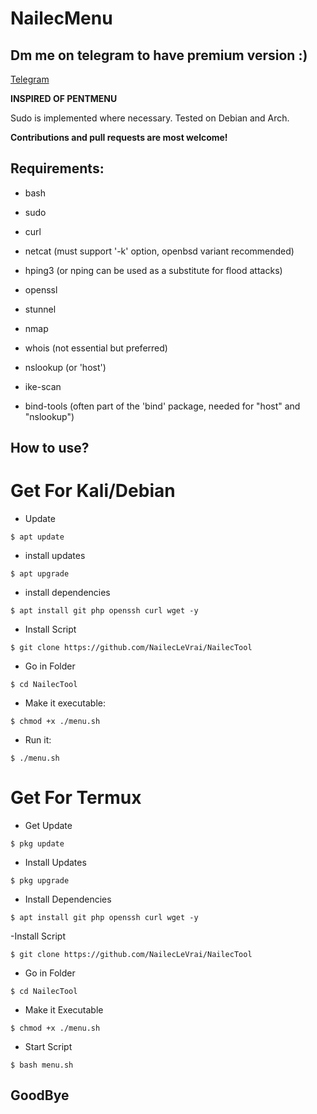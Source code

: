 # NailecMenu
## Dm me on telegram to have premium version :)
[Telegram](t.me/hackingfrance14)

**INSPIRED OF PENTMENU**


Sudo is implemented where necessary.
Tested on Debian and Arch.

**Contributions and pull requests are most welcome!**

## Requirements:

* bash

* sudo 

* curl

* netcat (must support '-k' option, openbsd variant recommended)

* hping3 (or nping can be used as a substitute for flood attacks)

* openssl

* stunnel

* nmap

* whois (not essential but preferred)

* nslookup (or 'host')

* ike-scan

* bind-tools (often part of the 'bind' package, needed for "host" and "nslookup")

## How to use?


# Get For Kali/Debian
- Update

```
$ apt update
```

- install updates

```
$ apt upgrade 
```

- install dependencies

```
$ apt install git php openssh curl wget -y
```

- Install Script

```
$ git clone https://github.com/NailecLeVrai/NailecTool 
```

- Go in Folder

```
$ cd NailecTool
```

- Make it executable:

```
$ chmod +x ./menu.sh
```

- Run it:

```
$ ./menu.sh
```

# Get For Termux
- Get Update

```
$ pkg update
```

- Install Updates

```
$ pkg upgrade
```

- Install Dependencies
```
$ apt install git php openssh curl wget -y
```

-Install Script

```
$ git clone https://github.com/NailecLeVrai/NailecTool
```

- Go in Folder

```
$ cd NailecTool
```

- Make it Executable

```
$ chmod +x ./menu.sh
```

- Start Script

```
$ bash menu.sh
```

## GoodBye


